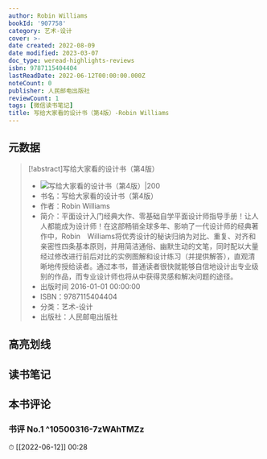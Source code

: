 ```yaml
---
author: Robin Williams
bookId: '907758'
category: 艺术-设计
cover: >-
date created: 2022-08-09
date modified: 2023-03-07
doc_type: weread-highlights-reviews
isbn: 9787115404404
lastReadDate: 2022-06-12T00:00:00.000Z
noteCount: 0
publisher: 人民邮电出版社
reviewCount: 1
tags: [微信读书笔记]
title: 写给大家看的设计书（第4版）-Robin Williams
---
```


## 元数据

>[!abstract]写给大家看的设计书（第4版）
> - ![写给大家看的设计书（第4版）|200](https://wfqqreader-1252317822.image.myqcloud.com/cover/758/907758/t7_907758.jpg)
> - 书名：写给大家看的设计书（第4版）
> - 作者：Robin Williams
> - 简介：平面设计入门经典大作、零基础自学平面设计师指导手册！让人人都能成为设计师！在这部畅销全球多年、影响了一代设计师的经典著作中，Robin　Williams将优秀设计的秘诀归纳为对比、重复、对齐和亲密性四条基本原则，并用简洁通俗、幽默生动的文笔，同时配以大量经过修改进行前后对比的实例图解和设计练习（并提供解答），直观清晰地传授给读者。通过本书，普通读者很快就能够自信地设计出专业级别的作品，而专业设计师也将从中获得灵感和解决问题的途径。
> - 出版时间 2016-01-01 00:00:00
> - ISBN：9787115404404
> - 分类：艺术-设计
> - 出版社：人民邮电出版社

## 高亮划线

## 读书笔记

## 本书评论

### 书评 No.1 ^10500316-7zWAhTMZz

⏱ [[2022-06-12]] 00:28
